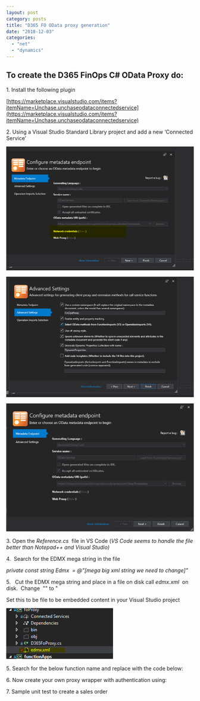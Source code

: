 ```yaml
---
layout: post
category: posts
title: "D365 FO OData proxy generation"
date: "2018-12-03"
categories: 
  - "net"
  - "dynamics"
---
```


## To create the D365 FinOps C# OData Proxy do:

1\. Install the following plugin

[https://marketplace.visualstudio.com/items?itemName=Unchase.unchaseodataconnectedservice](https://marketplace.visualstudio.com/items?itemName=Unchase.unchaseodataconnectedservice)

2\. Using a Visual Studio Standard Library project and add a new ‘Connected Service’

![image](https://raw.githubusercontent.com/chrismckelt/chrismckelt.github.io/master/_posts/posts/images/2019/12/clip_image0014.png)

![image](https://raw.githubusercontent.com/chrismckelt/chrismckelt.github.io/master/_posts/posts/images/2019/12/clip_image0024.png)

![image](https://raw.githubusercontent.com/chrismckelt/chrismckelt.github.io/master/_posts/posts/images/2019/12/image.png)

3\. Open the _Reference.cs_  file in VS Code (_VS Code seems to handle the file better than Notepad++ and Visual Studio)_

4.  Search for the EDMX mega string in the file

_private const string Edmx  = @”\[mega big xml string we need to change\]”_

5.   Cut the EDMX mega string and place in a file on disk call _edmx.xml_  on disk.  Change  "" to "

Set this to be file to be embedded content in your Visual Studio project

![image](https://raw.githubusercontent.com/chrismckelt/chrismckelt.github.io/master/_posts/posts/images/2019/12/clip_image001.png)

5\. Search for the below function name and replace with the code below:

<script src="https://gist.github.com/chrismckelt/0212be92b34a8758eafba51f37ac8f4b.js"></script>

6\. Now create your own proxy wrapper with authentication using:

<script src="https://gist.github.com/chrismckelt/9fb3ce4c9f1abd6b899f1350f272153c.js"></script>

7\. Sample unit test to create a sales order

<script src="https://gist.github.com/chrismckelt/da45843a40b0b3ab7cfd3520ea06bdba.js"></script>
